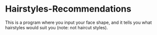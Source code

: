 # Hairstyles-Recommendations
This is a program where you input your face shape, and it tells you what hairstyles would suit you (note: not haircut styles). 
